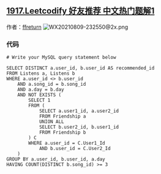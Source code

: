 ## [1917.Leetcodify 好友推荐 中文热门题解1](https://leetcode.cn/problems/leetcodify-friends-recommendations/solutions/100000/1917-sqlde-zhong-gui-zhong-ju-de-zhi-bai-zksc)

作者：[ffreturn](https://leetcode.cn/u/ffreturn)
![WX20210809-232550@2x.png](https://pic.leetcode-cn.com/1628522807-SQPpWZ-WX20210809-232550@2x.png)

### 代码

```mysql
# Write your MySQL query statement below

SELECT DISTINCT a.user_id, b.user_id AS recommended_id
FROM Listens a, Listens b
WHERE a.user_id <> b.user_id
	AND a.song_id = b.song_id
	AND a.day = b.day
	AND NOT EXISTS (
		SELECT 1
		FROM (
			SELECT a.user1_id, a.user2_id
			FROM Friendship a
			UNION ALL
			SELECT b.user2_id, b.user1_id
			FROM Friendship b
		) C
		WHERE a.user_id = C.User1_Id
			AND b.user_id = C.User2_Id
	)
GROUP BY a.user_id, b.user_id, a.day
HAVING COUNT(DISTINCT b.song_id) >= 3


```